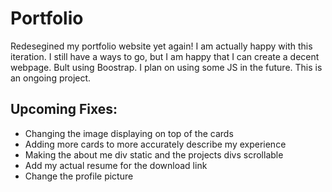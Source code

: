 # Portfolio

Redesegined my portfolio website yet again! I am actually happy with this iteration. I still have a ways to go, but I am happy that I can create a decent webpage.  Bult using Boostrap. I plan on using some JS in the future. This is an ongoing project.


## Upcoming Fixes:
* Changing the image displaying on top of the cards
* Adding more cards to more accurately describe my experience
* Making the about me div static and the projects divs scrollable
* Add my actual resume for the download link
* Change the profile picture
